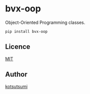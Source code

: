 bvx-oop
====

Object-Oriented Programming classes.

```
pip install bvx-oop
```

## Licence

[MIT](https://github.com/tcnksm/tool/blob/master/LICENCE)

## Author

[kotsutsumi](https://github.com/kotsutsumi)
